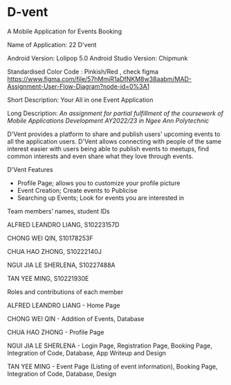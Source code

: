 # D-vent
A Mobile Application for Events Booking


Name of Application: 22 D'vent

Android Version: Lolipop 5.0 
Android Studio Version: Chipmunk

Standardised Color Code : Pinkish/Red , check figma
https://www.figma.com/file/57hMmjR1aDfNKM8w38aabm/MAD-Assignment-User-Flow-Diagram?node-id=0%3A1 

Short Description:
Your All in one Event Application

Long Description:
*An assignment for partial fulfillment of the coursework of Mobile Applications Development AY2022/23 in Ngee Ann Polytechnic*

D'Vent provides a platform to share and publish users' upcoming events to all the application users. D'Vent allows connecting with people of the same interest easier with users being able to publish events to meetups, find common interests and even share what they love through events. 

D'Vent Features
- Profile Page; allows you to customize your profile picture
- Event Creation; Create events to Publicise
- Searching up Events; Look for events you are interested in


Team members’ names, student IDs

  ALFRED LEANDRO LIANG, S10223157D
  
  CHONG WEI QIN, S10178253F
  
  CHUA HAO ZHONG, S10222140J
  
  NGUI JIA LE SHERLENA, S10227488A
  
  TAN YEE MING, S10221930E

  
Roles and contributions of each member

  ALFRED LEANDRO LIANG - Home Page
  
  CHONG WEI QIN - Addition of Events, Database
  
  CHUA HAO ZHONG - Profile Page
  
  NGUI JIA LE SHERLENA - Login Page, Registration Page, Booking Page, Integration of Code, Database, App Writeup and Design
  
  TAN YEE MING - Event Page (Listing of event information), Booking Page, Integration of Code, Database, Design

